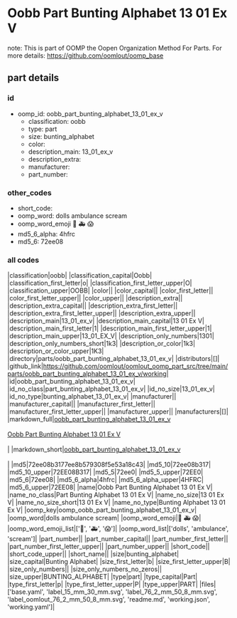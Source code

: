 # Oobb Part Bunting Alphabet 13 01 Ex V  

note: This is part of OOMP the Oopen Organization Method For Parts. For more details: https://github.com/oomlout/oomp_base

##  part details





### id
* oomp_id: oobb_part_bunting_alphabet_13_01_ex_v
  * classification: oobb
  * type: part
  * size: bunting_alphabet
  * color: 
  * description_main: 13_01_ex_v
  * description_extra: 
  * manufacturer: 
  * part_number: 

### other_codes
* short_code: 
* oomp_word: dolls ambulance scream
* oomp_word_emoji :dolls: :ambulance: :scream:
* md5_6_alpha: 4hfrc
* md5_6: 72ee08

### all codes 
|classification|oobb|
|classification_capital|Oobb|
|classification_first_letter|o|
|classification_first_letter_upper|O|
|classification_upper|OOBB|
|color||
|color_capital||
|color_first_letter||
|color_first_letter_upper||
|color_upper||
|description_extra||
|description_extra_capital||
|description_extra_first_letter||
|description_extra_first_letter_upper||
|description_extra_upper||
|description_main|13_01_ex_v|
|description_main_capital|13 01 Ex V|
|description_main_first_letter|1|
|description_main_first_letter_upper|1|
|description_main_upper|13_01_EX_V|
|description_only_numbers|1301|
|description_only_numbers_short|1k3|
|description_or_color|1k3|
|description_or_color_upper|1K3|
|directory|parts/oobb_part_bunting_alphabet_13_01_ex_v|
|distributors|[]|
|github_link|https://github.com/oomlout/oomlout_oomp_part_src/tree/main/parts/oobb_part_bunting_alphabet_13_01_ex_v/working|
|id|oobb_part_bunting_alphabet_13_01_ex_v|
|id_no_class|part_bunting_alphabet_13_01_ex_v|
|id_no_size|13_01_ex_v|
|id_no_type|bunting_alphabet_13_01_ex_v|
|manufacturer||
|manufacturer_capital||
|manufacturer_first_letter||
|manufacturer_first_letter_upper||
|manufacturer_upper||
|manufacturers|[]|
|markdown_full|[oobb_part_bunting_alphabet_13_01_ex_v](https://github.com/oomlout/oomlout_oomp_part_src/tree/main/parts/oobb_part_bunting_alphabet_13_01_ex_v/working)<br>[](https://github.com/oomlout/oomlout_oomp_part_src/tree/main/parts/oobb_part_bunting_alphabet_13_01_ex_v/working)<br>[Oobb Part Bunting Alphabet 13 01 Ex V](https://github.com/oomlout/oomlout_oomp_part_src/tree/main/parts/oobb_part_bunting_alphabet_13_01_ex_v/working)<br><br>|
|markdown_short|[oobb_part_bunting_alphabet_13_01_ex_v](https://github.com/oomlout/oomlout_oomp_part_src/tree/main/parts/oobb_part_bunting_alphabet_13_01_ex_v/working)<br><br>|
|md5|72ee08b3177ee8b579308f5e53a18c43|
|md5_10|72ee08b317|
|md5_10_upper|72EE08B317|
|md5_5|72ee0|
|md5_5_upper|72EE0|
|md5_6|72ee08|
|md5_6_alpha|4hfrc|
|md5_6_alpha_upper|4HFRC|
|md5_6_upper|72EE08|
|name|Oobb Part Bunting Alphabet 13 01 Ex V|
|name_no_class|Part Bunting Alphabet 13 01 Ex V|
|name_no_size|13 01 Ex V|
|name_no_size_short|13 01 Ex V|
|name_no_type|Bunting Alphabet 13 01 Ex V|
|oomp_key|oomp_oobb_part_bunting_alphabet_13_01_ex_v|
|oomp_word|dolls ambulance scream|
|oomp_word_emoji|:dolls: :ambulance: :scream:|
|oomp_word_emoji_list|[':dolls:', ':ambulance:', ':scream:']|
|oomp_word_list|['dolls', 'ambulance', 'scream']|
|part_number||
|part_number_capital||
|part_number_first_letter||
|part_number_first_letter_upper||
|part_number_upper||
|short_code||
|short_code_upper||
|short_name||
|size|bunting_alphabet|
|size_capital|Bunting Alphabet|
|size_first_letter|b|
|size_first_letter_upper|B|
|size_only_numbers||
|size_only_numbers_no_zeros||
|size_upper|BUNTING_ALPHABET|
|type|part|
|type_capital|Part|
|type_first_letter|p|
|type_first_letter_upper|P|
|type_upper|PART|
|files|['base.yaml', 'label_15_mm_30_mm.svg', 'label_76_2_mm_50_8_mm.svg', 'label_oomlout_76_2_mm_50_8_mm.svg', 'readme.md', 'working.json', 'working.yaml']|
